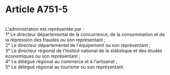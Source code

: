 # Article A751-5

<p><br/>L'administration est représentée par :<br/> 1° Le directeur départemental de la concurrence, de la consommation et de la répression des fraudes ou son représentant ;<br/> 2° Le directeur départemental de l'équipement ou son représentant ;<br/> 3° Le directeur régional de l'Institut national de la statistique et des études économiques ou son représentant ;<br/> 4° Le délégué régional au commerce et à l'artisanat ;<br/> 5° Le délégué régional au tourisme ou son représentant.</p>